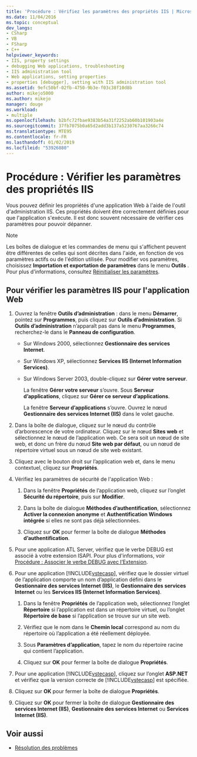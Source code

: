 ```yaml
---
title: 'Procédure : Vérifiez les paramètres des propriétés IIS | Microsoft Docs'
ms.date: 11/04/2016
ms.topic: conceptual
dev_langs:
- CSharp
- VB
- FSharp
- C++
helpviewer_keywords:
- IIS, property settings
- debugging Web applications, troubleshooting
- IIS administration tool
- Web applications, setting properties
- properties [debugger], setting with IIS administration tool
ms.assetid: 9efc50bf-02fb-4750-9b3e-f03c38f10d8b
author: mikejo5000
ms.author: mikejo
manager: douge
ms.workload:
- multiple
ms.openlocfilehash: b2bfc72fbae9383b54a31f2252ab60b101903a4e
ms.sourcegitcommit: 37fb7075b0a65d2add3b137a5230767aa3266c74
ms.translationtype: MTE95
ms.contentlocale: fr-FR
ms.lasthandoff: 01/02/2019
ms.locfileid: "53926880"
---
```

# <a name="how-to-verify-iis-property-settings"></a>Procédure : Vérifier les paramètres des propriétés IIS

Vous pouvez définir les propriétés d'une application Web à l'aide de l'outil d'administration IIS. Ces propriétés doivent être correctement définies pour que l'application s'exécute. Il est donc souvent nécessaire de vérifier ces paramètres pour pouvoir dépanner.

> [!NOTE]
> Les boîtes de dialogue et les commandes de menu qui s'affichent peuvent être différentes de celles qui sont décrites dans l'aide, en fonction de vos paramètres actifs ou de l'édition utilisée. Pour modifier vos paramètres, choisissez **Importation et exportation de paramètres** dans le menu **Outils** . Pour plus d’informations, consultez [Réinitialiser les paramètres](../ide/environment-settings.md#reset-settings).

## <a name="to-check-iis-settings-for-the-web-application"></a>Pour vérifier les paramètres IIS pour l'application Web

1. Ouvrez la fenêtre **Outils d’administration** : dans le menu **Démarrer**, pointez sur **Programmes**, puis cliquez sur **Outils d’administration**. Si **Outils d’administration** n’apparaît pas dans le menu **Programmes**, recherchez-le dans le **Panneau de configuration**.

   -   Sur Windows 2000, sélectionnez **Gestionnaire des services Internet**.

   -   Sur Windows XP, sélectionnez **Services IIS (Internet Information Services)**.

   -   Sur Windows Server 2003, double-cliquez sur **Gérer votre serveur**.

        La fenêtre **Gérer votre serveur** s’ouvre. Sous **Serveur d’applications**, cliquez sur **Gérer ce serveur d’applications**.

        La fenêtre **Serveur d’applications** s’ouvre. Ouvrez le nœud **Gestionnaire des services Internet (IIS)** dans le volet gauche.

2. Dans la boîte de dialogue, cliquez sur le nœud du contrôle d’arborescence de votre ordinateur. Cliquez sur le nœud **Sites web** et sélectionnez le nœud de l’application web. Ce sera soit un nœud de site web, et donc un frère du nœud **Site web par défaut**, ou un nœud de répertoire virtuel sous un nœud de site web existant.

3. Cliquez avec le bouton droit sur l’application web et, dans le menu contextuel, cliquez sur **Propriétés**.

4. Vérifiez les paramètres de sécurité de l'application Web :

   1.  Dans la fenêtre **Propriétés** de l’application web, cliquez sur l’onglet **Sécurité du répertoire**, puis sur **Modifier**.

   2.  Dans la boîte de dialogue **Méthodes d’authentification**, sélectionnez **Activer la connexion anonyme** et **Authentification Windows intégrée** si elles ne sont pas déjà sélectionnées.

   3.  Cliquez sur **OK** pour fermer la boîte de dialogue **Méthodes d’authentification**.

5. Pour une application ATL Server, vérifiez que le verbe DEBUG est associé à votre extension ISAPI. Pour plus d'informations, voir [Procédure : Associer le verbe DEBUG avec l’Extension](https://msdn.microsoft.com/library/50d261d3-4bd4-41c0-b44e-3591086f121e).

6. Pour une application [!INCLUDE[vstecasp](../code-quality/includes/vstecasp_md.md)], vérifiez que le dossier virtuel de l’application comporte un nom d’application défini dans le **Gestionnaire des services Internet (IIS)**, le **Gestionnaire des services Internet** ou les **Services IIS (Internet Information Services)**.

   1.  Dans la fenêtre **Propriétés** de l’application web, sélectionnez l’onglet **Répertoire** si l’application est dans un répertoire virtuel, ou l’onglet **Répertoire de base** si l’application se trouve sur un site web.

   2.  Vérifiez que le nom dans le **Chemin local** correspond au nom du répertoire où l’application a été réellement déployée.

   3.  Sous **Paramètres d’application**, tapez le nom du répertoire racine qui contient l’application.

   4.  Cliquez sur **OK** pour fermer la boîte de dialogue **Propriétés**.

7. Pour une application [!INCLUDE[vstecasp](../code-quality/includes/vstecasp_md.md)], cliquez sur l’onglet **ASP.NET** et vérifiez que la version correcte de [!INCLUDE[vstecasp](../code-quality/includes/vstecasp_md.md)] est spécifiée.

8. Cliquez sur **OK** pour fermer la boîte de dialogue **Propriétés**.

9. Cliquez sur **OK** pour fermer la boîte de dialogue **Gestionnaire des services Internet (IIS)**, **Gestionnaire des services Internet** ou **Services Internet (IIS)**.

## <a name="see-also"></a>Voir aussi

- [Résolution des problèmes](../debugger/debugging-web-applications-troubleshooting.md)